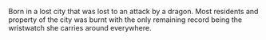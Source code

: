 Born in a lost city that was lost to an attack by a dragon. Most residents and property of the city was burnt with the only remaining record being the wristwatch she carries around everywhere.

